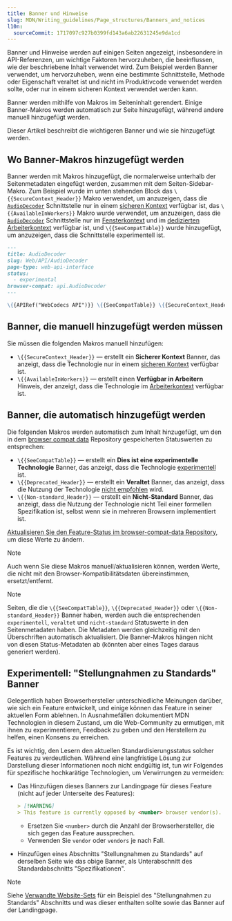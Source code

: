 ```yaml
---
title: Banner und Hinweise
slug: MDN/Writing_guidelines/Page_structures/Banners_and_notices
l10n:
  sourceCommit: 1717097c927b0399fd143a6ab22631245e9da1cd
---
```


Banner und Hinweise werden auf einigen Seiten angezeigt, insbesondere in API-Referenzen, um wichtige Faktoren hervorzuheben, die beeinflussen, wie der beschriebene Inhalt verwendet wird.
Zum Beispiel werden Banner verwendet, um hervorzuheben, wenn eine bestimmte Schnittstelle, Methode oder Eigenschaft veraltet ist und nicht im Produktivcode verwendet werden sollte, oder nur in einem sicheren Kontext verwendet werden kann.

Banner werden mithilfe von Makros im Seiteninhalt gerendert.
Einige Banner-Makros werden automatisch zur Seite hinzugefügt, während andere manuell hinzugefügt werden.

Dieser Artikel beschreibt die wichtigeren Banner und wie sie hinzugefügt werden.

## Wo Banner-Makros hinzugefügt werden

Banner werden mit Makros hinzugefügt, die normalerweise unterhalb der Seitenmetadaten eingefügt werden, zusammen mit dem Seiten-Sidebar-Makro. Zum Beispiel wurde im unten stehenden Block das `\{{SecureContext_Header}}` Makro verwendet, um anzuzeigen, dass die [`AudioDecoder`](/de/docs/Web/API/AudioDecoder) Schnittstelle nur in einem [sicheren Kontext](/de/docs/Web/Security/Secure_Contexts) verfügbar ist, das `\{{AvailableInWorkers}}` Makro wurde verwendet, um anzuzeigen, dass die [`AudioDecoder`](/de/docs/Web/API/AudioDecoder) Schnittstelle nur im [Fensterkontext](/de/docs/Web/API/Window) und im [dedizierten Arbeiterkontext](/de/docs/Web/API/DedicatedWorkerGlobalScope) verfügbar ist, und `\{{SeeCompatTable}}` wurde hinzugefügt, um anzuzeigen, dass die Schnittstelle experimentell ist.

```md
---
title: AudioDecoder
slug: Web/API/AudioDecoder
page-type: web-api-interface
status:
  - experimental
browser-compat: api.AudioDecoder
---

\{{APIRef("WebCodecs API")}} \{{SeeCompatTable}} \{{SecureContext_Header}} \{{AvailableInWorkers("window_and_dedicated")}}
```

## Banner, die manuell hinzugefügt werden müssen

Sie müssen die folgenden Makros manuell hinzufügen:

- `\{{SecureContext_Header}}` — erstellt ein **Sicherer Kontext** Banner, das anzeigt, dass die Technologie nur in einem [sicheren Kontext](/de/docs/Web/Security/Secure_Contexts) verfügbar ist.
- `\{{AvailableInWorkers}}` — erstellt einen **Verfügbar in Arbeitern** Hinweis, der anzeigt, dass die Technologie im [Arbeiterkontext](/de/docs/Web/API/Web_Workers_API) verfügbar ist.

## Banner, die automatisch hinzugefügt werden

Die folgenden Makros werden automatisch zum Inhalt hinzugefügt, um den in dem [browser compat data](https://github.com/mdn/browser-compat-data) Repository gespeicherten Statuswerten zu entsprechen:

- `\{{SeeCompatTable}}` — erstellt ein **Dies ist eine experimentelle Technologie** Banner, das anzeigt, dass die Technologie [experimentell](/de/docs/MDN/Writing_guidelines/Experimental_deprecated_obsolete#experimental) ist.
- `\{{Deprecated_Header}}` — erstellt ein **Veraltet** Banner, das anzeigt, dass die Nutzung der Technologie [nicht empfohlen](/de/docs/MDN/Writing_guidelines/Experimental_deprecated_obsolete#deprecated) wird.
- `\{{Non-standard_Header}}` — erstellt ein **Nicht-Standard** Banner, das anzeigt, dass die Nutzung der Technologie nicht Teil einer formellen Spezifikation ist, selbst wenn sie in mehreren Browsern implementiert ist.

[Aktualisieren Sie den Feature-Status im browser-compat-data Repository](/de/docs/MDN/Writing_guidelines/Page_structures/Feature_status#how_feature_statuses_are_added_or_updated), um diese Werte zu ändern.

> [!NOTE]
> Auch wenn Sie diese Makros manuell/aktualisieren können, werden Werte, die nicht mit den Browser-Kompatibilitätsdaten übereinstimmen, ersetzt/entfernt.

> [!NOTE]
> Seiten, die die `\{{SeeCompatTable}}`, `\{{Deprecated_Header}}` oder `\{{Non-standard_Header}}` Banner haben, werden auch die entsprechenden `experimentell`, `veraltet` und `nicht-standard` Statuswerte in den Seitenmetadaten haben.
> Die Metadaten werden gleichzeitig mit den Überschriften automatisch aktualisiert.
> Die Banner-Makros hängen nicht von diesen Status-Metadaten ab (könnten aber eines Tages daraus generiert werden).

## Experimentell: "Stellungnahmen zu Standards" Banner

Gelegentlich haben Browserhersteller unterschiedliche Meinungen darüber, wie sich ein Feature entwickelt, und einige können das Feature in seiner aktuellen Form ablehnen. In Ausnahmefällen dokumentiert MDN Technologien in diesem Zustand, um die Web-Community zu ermutigen, mit ihnen zu experimentieren, Feedback zu geben und den Herstellern zu helfen, einen Konsens zu erreichen.

Es ist wichtig, den Lesern den aktuellen Standardisierungsstatus solcher Features zu verdeutlichen. Während eine langfristige Lösung zur Darstellung dieser Informationen noch nicht endgültig ist, tun wir Folgendes für spezifische hochkarätige Technologien, um Verwirrungen zu vermeiden:

- Das Hinzufügen dieses Banners zur Landingpage für dieses Feature (nicht auf jeder Unterseite des Features):

  ```md
  > [!WARNING]
  > This feature is currently opposed by <number> browser vendor(s). See the [Standards positions](#standards_positions) section below for details of opposition.
  ```

  - Ersetzen Sie `<number>` durch die Anzahl der Browserhersteller, die sich gegen das Feature aussprechen.
  - Verwenden Sie `vendor` oder `vendors` je nach Fall.

- Hinzufügen eines Abschnitts "Stellungnahmen zu Standards" auf derselben Seite wie das obige Banner, als Unterabschnitt des Standardabschnitts "Spezifikationen".

> [!NOTE]
> Siehe [Verwandte Website-Sets](/de/docs/Web/API/Storage_Access_API/Related_website_sets) für ein Beispiel des "Stellungnahmen zu Standards" Abschnitts und was dieser enthalten sollte sowie das Banner auf der Landingpage.
